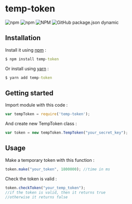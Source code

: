 # temp-token
![npm](https://img.shields.io/npm/v/temp-token)
![npm](https://img.shields.io/npm/dt/temp-token)
![NPM](https://img.shields.io/npm/l/temp-token)
![GitHub package.json dynamic](https://img.shields.io/github/package-json/keywords/EvilBrain/temp-token)

## Installation
Install it using [npm](https://www.npmjs.com/package/temp-token) :
```cmd
$ npm install temp-token
```
Or install using [yarn](https://yarnpkg.com/package/temp-token) :
```cmd
$ yarn add temp-token
```
## Getting started
Import module with this code :
```js
var tempToken = require('temp-token');
```
And create new TempToken class :
```js
var token = new tempToken.TempToken("your_secret_key");
```
## Usage
Make a temporary token with this function :
```js
token.make("your_token", 1800000); //time in ms
```
Check the token is valid :
```js
token.checkToken("your_temp_token");
//if the token is valid, then it returns true
//otherwise it returns false
```

